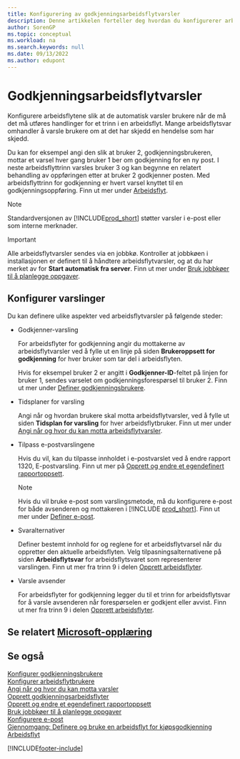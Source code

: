 ```yaml
---
title: Konfigurering av godkjenningsarbeidsflytvarsler
description: Denne artikkelen forteller deg hvordan du konfigurerer arbeidsflytvarsler for å varsle en bruker om at det har oppstått en hendelse som de må reagere på. Det kreves et arbeidsflytsvar.
author: SorenGP
ms.topic: conceptual
ms.workload: na
ms.search.keywords: null
ms.date: 09/13/2022
ms.author: edupont
---
```

# <a name="approval-workflow-notifications"></a><a name="approval-workflow-notifications"></a>Godkjenningsarbeidsflytvarsler

Konfigurere arbeidsflytene slik at de automatisk varsler brukere når de må det må utføres handlinger for et trinn i en arbeidsflyt. Mange arbeidsflytsvar omhandler å varsle brukere om at det har skjedd en hendelse som har skjedd.

Du kan for eksempel angi den slik at bruker 2, godkjenningsbrukeren, mottar et varsel hver gang bruker 1 ber om godkjenning for en ny post. I neste arbeidsflyttrinn varsles bruker 3 og kan begynne en relatert behandling av oppføringen etter at bruker 2 godkjenner posten. Med arbeidsflyttrinn for godkjenning er hvert varsel knyttet til en godkjenningsoppføring. Finn ut mer under [Arbeidsflyt](across-workflow.md).  

> [!NOTE]  
> Standardversjonen av [!INCLUDE[prod_short](includes/prod_short.md)] støtter varsler i e-post eller som interne merknader.  

> [!IMPORTANT]  
> Alle arbeidsflytvarsler sendes via en jobbkø. Kontroller at jobbkøen i installasjonen er definert til å håndtere arbeidsflytvarsler, og at du har merket av for **Start automatisk fra server**. Finn ut mer under [Bruk jobbkøer til å planlegge oppgaver](admin-job-queues-schedule-tasks.md).

## <a name="set-up-notifications"></a><a name="set-up-notifications"></a>Konfigurer varslinger

Du kan definere ulike aspekter ved arbeidsflytvarsler på følgende steder:  

* Godkjenner-varsling

  For arbeidsflyter for godkjenning angir du mottakerne av arbeidsflytvarsler ved å fylle ut en linje på siden **Brukeroppsett for godkjenning** for hver bruker som tar del i arbeidsflyten.  

  Hvis for eksempel bruker 2 er angitt i **Godkjenner-ID**-feltet på linjen for bruker 1, sendes varselet om godkjenningsforespørsel til bruker 2. Finn ut mer under [Definer godkjenningsbrukere](across-how-to-set-up-approval-users.md). 
  
* Tidsplaner for varsling

  Angi når og hvordan brukere skal motta arbeidsflytvarsler, ved å fylle ut siden **Tidsplan for varsling** for hver arbeidsflytbruker. Finn ut mer under [Angi når og hvor du kan motta arbeidsflytvarsler](across-how-to-specify-when-and-how-to-receive-notifications.md). 
  
* Tilpass e-postvarslingene

  Hvis du vil, kan du tilpasse innholdet i e-postvarslet ved å endre rapport 1320, E-postvarsling. Finn ut mer på [Opprett og endre et egendefinert rapportoppsett](ui-how-create-custom-report-layout.md).  

  > [!NOTE]
  > Hvis du vil bruke e-post som varslingsmetode, må du konfigurere e-post for både avsenderen og mottakeren i [!INCLUDE [prod_short](includes/prod_short.md)]. Finn ut mer under [Definer e-post](admin-how-setup-email.md).
  
* Svaralternativer

  Definer bestemt innhold for og reglene for et arbeidsflytvarsel når du oppretter den aktuelle arbeidsflyten. Velg tilpasningsalternativene på siden **Arbeidsflytsvar** for arbeidsflytsvaret som representerer varslingen. Finn ut mer fra trinn 9 i delen [Opprett arbeidsflyter](across-how-to-create-workflows.md#to-create-a-workflow). 
  
* Varsle avsender

  For arbeidsflyter for godkjenning legger du til et trinn for arbeidsflytsvar for å varsle avsenderen når forespørselen er godkjent eller avvist. Finn ut mer fra trinn 9 i delen [Opprett arbeidsflyter](across-how-to-create-workflows.md#to-create-a-workflow).   

## <a name="see-related-microsoft-training"></a><a name="see-related-microsoft-training"></a>Se relatert [Microsoft-opplæring](/training/modules/create-workflows/)

## <a name="see-also"></a><a name="see-also"></a>Se også

[Konfigurer godkjenningsbrukere](across-how-to-set-up-approval-users.md)  
[Konfigurer arbeidsflytbrukere](across-how-to-set-up-workflow-users.md)  
[Angi når og hvor du kan motta varsler](across-how-to-specify-when-and-how-to-receive-notifications.md)  
[Opprett godkjenningsarbeidsflyter](across-how-to-create-workflows.md)  
[Opprett og endre et egendefinert rapportoppsett](ui-how-create-custom-report-layout.md)  
[Bruk jobbkøer til å planlegge oppgaver](admin-job-queues-schedule-tasks.md)  
[Konfigurere e-post](admin-how-setup-email.md)  
[Gjennomgang: Definere og bruke en arbeidsflyt for kjøpsgodkjenning](walkthrough-setting-up-and-using-a-purchase-approval-workflow.md)  
[Arbeidsflyt](across-workflow.md)  

[!INCLUDE[footer-include](includes/footer-banner.md)]
